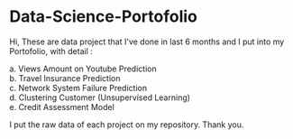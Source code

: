 # Data-Science-Portofolio
Hi, These are data project that I've done in last 6 months and I put into my Portofolio, with detail :

a. Views Amount on Youtube Prediction
<br>b. Travel Insurance Prediction
<br>c. Network System Failure Prediction
<br>d. Clustering Customer (Unsupervised Learning)
<br>e. Credit Assessment Model

I put the raw data of each project on my repository.
Thank you.
